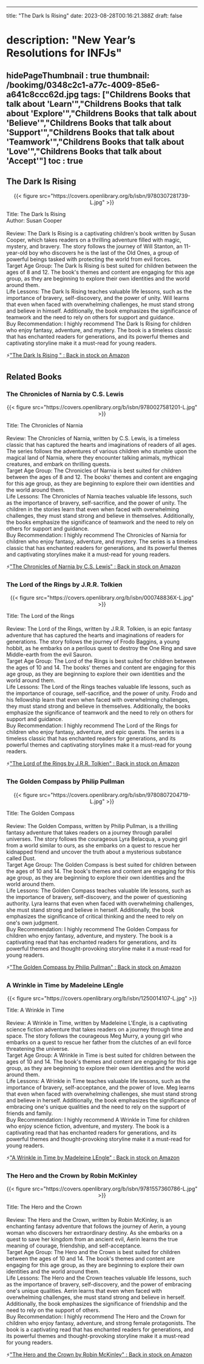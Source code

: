 
---
title: "The Dark Is Rising"
date: 2023-08-28T00:16:21.388Z
draft: false
# description: "New Year’s Resolutions for INFJs"
hidePageThumbnail : true
thumbnail: /bookimg/0348c2c1-a77c-4009-85e6-a641c8ccc62d.jpg
tags: ["Childrens Books that talk about 'Learn'","Childrens Books that talk about 'Explore'","Childrens Books that talk about 'Believe'","Childrens Books that talk about 'Support'","Childrens Books that talk about 'Teamwork'","Childrens Books that talk about 'Love'","Childrens Books that talk about 'Accept'"]
toc : true
---
## The Dark Is Rising 

<center>
{{< figure src="https://covers.openlibrary.org/b/isbn/9780307281739-L.jpg" >}}
</center>

Title: The Dark Is Rising</br>
Author: Susan Cooper</br></br>
Review: The Dark Is Rising is a captivating children's book written by Susan Cooper, which takes readers on a thrilling adventure filled with magic, mystery, and bravery. The story follows the journey of Will Stanton, an 11-year-old boy who discovers he is the last of the Old Ones, a group of powerful beings tasked with protecting the world from evil forces.</br>
Target Age Group: The Dark Is Rising is best suited for children between the ages of 8 and 12. The book's themes and content are engaging for this age group, as they are beginning to explore their own identities and the world around them.</br>
Life Lessons: The Dark Is Rising teaches valuable life lessons, such as the importance of bravery, self-discovery, and the power of unity. Will learns that even when faced with overwhelming challenges, he must stand strong and believe in himself. Additionally, the book emphasizes the significance of teamwork and the need to rely on others for support and guidance.</br>
Buy Recommendation: I highly recommend The Dark Is Rising for children who enjoy fantasy, adventure, and mystery. The book is a timeless classic that has enchanted readers for generations, and its powerful themes and captivating storyline make it a must-read for young readers.</br>

<p>⚡<a id="aflink" href="https://www.amazon.com/gp/search?ie=UTF8&tag=klayu00-20&linkCode=ur2&linkId=6639bed89a8ad8dd2705e40644eb43d3&camp=1789&creative=9325&index=books&keywords=The Dark Is Rising " class="one" target="_blank" title='"The Dark Is Rising " : Back in stock on Amazon'>"The Dark Is Rising " : Back in stock on Amazon</a></p>

## Related Books
### The Chronicles of Narnia by C.S. Lewis
<center>
{{< figure src="https://covers.openlibrary.org/b/isbn/9780027581201-L.jpg" >}}
</center>

Title: The Chronicles of Narnia</br></br>
Review: The Chronicles of Narnia, written by C.S. Lewis, is a timeless classic that has captured the hearts and imaginations of readers of all ages. The series follows the adventures of various children who stumble upon the magical land of Narnia, where they encounter talking animals, mythical creatures, and embark on thrilling quests.</br>
Target Age Group: The Chronicles of Narnia is best suited for children between the ages of 8 and 12. The books' themes and content are engaging for this age group, as they are beginning to explore their own identities and the world around them.</br>
Life Lessons: The Chronicles of Narnia teaches valuable life lessons, such as the importance of bravery, self-sacrifice, and the power of unity. The children in the stories learn that even when faced with overwhelming challenges, they must stand strong and believe in themselves. Additionally, the books emphasize the significance of teamwork and the need to rely on others for support and guidance.</br>
Buy Recommendation: I highly recommend The Chronicles of Narnia for children who enjoy fantasy, adventure, and mystery. The series is a timeless classic that has enchanted readers for generations, and its powerful themes and captivating storylines make it a must-read for young readers.</br>

<p>⚡<a id="aflink" href="https://www.amazon.com/gp/search?ie=UTF8&tag=klayu00-20&linkCode=ur2&linkId=6639bed89a8ad8dd2705e40644eb43d3&camp=1789&creative=9325&index=books&keywords=The Chronicles of Narnia by C.S. Lewis" class="one" target="_blank" title='"The Chronicles of Narnia by C.S. Lewis" : Back in stock on Amazon'>"The Chronicles of Narnia by C.S. Lewis" : Back in stock on Amazon</a></p>

### The Lord of the Rings by J.R.R. Tolkien
<center>
{{< figure src="https://covers.openlibrary.org/b/isbn/000748836X-L.jpg" >}}
</center>

Title: The Lord of the Rings</br></br>
Review: The Lord of the Rings, written by J.R.R. Tolkien, is an epic fantasy adventure that has captured the hearts and imaginations of readers for generations. The story follows the journey of Frodo Baggins, a young hobbit, as he embarks on a perilous quest to destroy the One Ring and save Middle-earth from the evil Sauron.</br>
Target Age Group: The Lord of the Rings is best suited for children between the ages of 10 and 14. The books' themes and content are engaging for this age group, as they are beginning to explore their own identities and the world around them.</br>
Life Lessons: The Lord of the Rings teaches valuable life lessons, such as the importance of courage, self-sacrifice, and the power of unity. Frodo and his fellowship learn that even when faced with overwhelming challenges, they must stand strong and believe in themselves. Additionally, the books emphasize the significance of teamwork and the need to rely on others for support and guidance.</br>
Buy Recommendation: I highly recommend The Lord of the Rings for children who enjoy fantasy, adventure, and epic quests. The series is a timeless classic that has enchanted readers for generations, and its powerful themes and captivating storylines make it a must-read for young readers.</br>

<p>⚡<a id="aflink" href="https://www.amazon.com/gp/search?ie=UTF8&tag=klayu00-20&linkCode=ur2&linkId=6639bed89a8ad8dd2705e40644eb43d3&camp=1789&creative=9325&index=books&keywords=The Lord of the Rings by J.R.R. Tolkien" class="one" target="_blank" title='"The Lord of the Rings by J.R.R. Tolkien" : Back in stock on Amazon'>"The Lord of the Rings by J.R.R. Tolkien" : Back in stock on Amazon</a></p>

### The Golden Compass by Philip Pullman
<center>
{{< figure src="https://covers.openlibrary.org/b/isbn/9780807204719-L.jpg" >}}
</center>

Title: The Golden Compass</br></br>
Review: The Golden Compass, written by Philip Pullman, is a thrilling fantasy adventure that takes readers on a journey through parallel universes. The story follows the courageous Lyra Belacqua, a young girl from a world similar to ours, as she embarks on a quest to rescue her kidnapped friend and uncover the truth about a mysterious substance called Dust.</br>
Target Age Group: The Golden Compass is best suited for children between the ages of 10 and 14. The book's themes and content are engaging for this age group, as they are beginning to explore their own identities and the world around them.</br>
Life Lessons: The Golden Compass teaches valuable life lessons, such as the importance of bravery, self-discovery, and the power of questioning authority. Lyra learns that even when faced with overwhelming challenges, she must stand strong and believe in herself. Additionally, the book emphasizes the significance of critical thinking and the need to rely on one's own judgment.</br>
Buy Recommendation: I highly recommend The Golden Compass for children who enjoy fantasy, adventure, and mystery. The book is a captivating read that has enchanted readers for generations, and its powerful themes and thought-provoking storyline make it a must-read for young readers.</br>

<p>⚡<a id="aflink" href="https://www.amazon.com/gp/search?ie=UTF8&tag=klayu00-20&linkCode=ur2&linkId=6639bed89a8ad8dd2705e40644eb43d3&camp=1789&creative=9325&index=books&keywords=The Golden Compass by Philip Pullman" class="one" target="_blank" title='"The Golden Compass by Philip Pullman" : Back in stock on Amazon'>"The Golden Compass by Philip Pullman" : Back in stock on Amazon</a></p>

### A Wrinkle in Time by Madeleine LEngle
<center>
{{< figure src="https://covers.openlibrary.org/b/isbn/1250014107-L.jpg" >}}
</center>

Title: A Wrinkle in Time</br></br>
Review: A Wrinkle in Time, written by Madeleine L'Engle, is a captivating science fiction adventure that takes readers on a journey through time and space. The story follows the courageous Meg Murry, a young girl who embarks on a quest to rescue her father from the clutches of an evil force threatening the universe.</br>
Target Age Group: A Wrinkle in Time is best suited for children between the ages of 10 and 14. The book's themes and content are engaging for this age group, as they are beginning to explore their own identities and the world around them.</br>
Life Lessons: A Wrinkle in Time teaches valuable life lessons, such as the importance of bravery, self-acceptance, and the power of love. Meg learns that even when faced with overwhelming challenges, she must stand strong and believe in herself. Additionally, the book emphasizes the significance of embracing one's unique qualities and the need to rely on the support of friends and family.</br>
Buy Recommendation: I highly recommend A Wrinkle in Time for children who enjoy science fiction, adventure, and mystery. The book is a captivating read that has enchanted readers for generations, and its powerful themes and thought-provoking storyline make it a must-read for young readers.</br>

<p>⚡<a id="aflink" href="https://www.amazon.com/gp/search?ie=UTF8&tag=klayu00-20&linkCode=ur2&linkId=6639bed89a8ad8dd2705e40644eb43d3&camp=1789&creative=9325&index=books&keywords=A Wrinkle in Time by Madeleine LEngle" class="one" target="_blank" title='"A Wrinkle in Time by Madeleine LEngle" : Back in stock on Amazon'>"A Wrinkle in Time by Madeleine LEngle" : Back in stock on Amazon</a></p>

### The Hero and the Crown by Robin McKinley
<center>
{{< figure src="https://covers.openlibrary.org/b/isbn/9781557360786-L.jpg" >}}
</center>

Title: The Hero and the Crown</br></br>
Review: The Hero and the Crown, written by Robin McKinley, is an enchanting fantasy adventure that follows the journey of Aerin, a young woman who discovers her extraordinary destiny. As she embarks on a quest to save her kingdom from an ancient evil, Aerin learns the true meaning of courage, friendship, and self-acceptance.</br>
Target Age Group: The Hero and the Crown is best suited for children between the ages of 10 and 14. The book's themes and content are engaging for this age group, as they are beginning to explore their own identities and the world around them.</br>
Life Lessons: The Hero and the Crown teaches valuable life lessons, such as the importance of bravery, self-discovery, and the power of embracing one's unique qualities. Aerin learns that even when faced with overwhelming challenges, she must stand strong and believe in herself. Additionally, the book emphasizes the significance of friendship and the need to rely on the support of others.</br>
Buy Recommendation: I highly recommend The Hero and the Crown for children who enjoy fantasy, adventure, and strong female protagonists. The book is a captivating read that has enchanted readers for generations, and its powerful themes and thought-provoking storyline make it a must-read for young readers.</br>

<p>⚡<a id="aflink" href="https://www.amazon.com/gp/search?ie=UTF8&tag=klayu00-20&linkCode=ur2&linkId=6639bed89a8ad8dd2705e40644eb43d3&camp=1789&creative=9325&index=books&keywords=The Hero and the Crown by Robin McKinley" class="one" target="_blank" title='"The Hero and the Crown by Robin McKinley" : Back in stock on Amazon'>"The Hero and the Crown by Robin McKinley" : Back in stock on Amazon</a></p>
